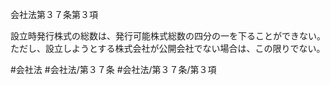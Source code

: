 会社法第３７条第３項

設立時発行株式の総数は、発行可能株式総数の四分の一を下ることができない。ただし、設立しようとする株式会社が公開会社でない場合は、この限りでない。

#会社法
#会社法/第３７条
#会社法/第３７条/第３項
